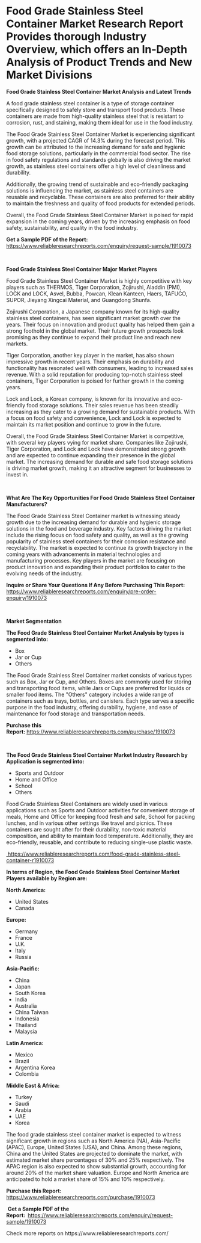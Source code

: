 <p><h1>Food Grade Stainless Steel Container Market Research Report Provides thorough Industry Overview, which offers an In-Depth Analysis of Product Trends and New Market Divisions</h1></p><p><strong>Food Grade Stainless Steel Container Market Analysis and Latest Trends</strong></p>
<p><p>A food grade stainless steel container is a type of storage container specifically designed to safely store and transport food products. These containers are made from high-quality stainless steel that is resistant to corrosion, rust, and staining, making them ideal for use in the food industry.</p><p>The Food Grade Stainless Steel Container Market is experiencing significant growth, with a projected CAGR of 14.3% during the forecast period. This growth can be attributed to the increasing demand for safe and hygienic food storage solutions, particularly in the commercial food sector. The rise in food safety regulations and standards globally is also driving the market growth, as stainless steel containers offer a high level of cleanliness and durability.</p><p>Additionally, the growing trend of sustainable and eco-friendly packaging solutions is influencing the market, as stainless steel containers are reusable and recyclable. These containers are also preferred for their ability to maintain the freshness and quality of food products for extended periods.</p><p>Overall, the Food Grade Stainless Steel Container Market is poised for rapid expansion in the coming years, driven by the increasing emphasis on food safety, sustainability, and quality in the food industry.</p></p>
<p><strong>Get a Sample PDF of the Report:&nbsp;</strong> <a href="https://www.reliableresearchreports.com/enquiry/request-sample/1910073">https://www.reliableresearchreports.com/enquiry/request-sample/1910073</a></p>
<p>&nbsp;</p>
<p><strong>Food Grade Stainless Steel Container Major Market Players</strong></p>
<p><p>Food Grade Stainless Steel Container Market is highly competitive with key players such as THERMOS, Tiger Corporation, Zojirushi, Aladdin (PMI), LOCK and LOCK, Asvel, Bubba, Powcan, Klean Kanteen, Haers, TAFUCO, SUPOR, Jieyang Xingcai Material, and Guangdong Shunfa.</p><p>Zojirushi Corporation, a Japanese company known for its high-quality stainless steel containers, has seen significant market growth over the years. Their focus on innovation and product quality has helped them gain a strong foothold in the global market. Their future growth prospects look promising as they continue to expand their product line and reach new markets.</p><p>Tiger Corporation, another key player in the market, has also shown impressive growth in recent years. Their emphasis on durability and functionality has resonated well with consumers, leading to increased sales revenue. With a solid reputation for producing top-notch stainless steel containers, Tiger Corporation is poised for further growth in the coming years.</p><p>Lock and Lock, a Korean company, is known for its innovative and eco-friendly food storage solutions. Their sales revenue has been steadily increasing as they cater to a growing demand for sustainable products. With a focus on food safety and convenience, Lock and Lock is expected to maintain its market position and continue to grow in the future.</p><p>Overall, the Food Grade Stainless Steel Container Market is competitive, with several key players vying for market share. Companies like Zojirushi, Tiger Corporation, and Lock and Lock have demonstrated strong growth and are expected to continue expanding their presence in the global market. The increasing demand for durable and safe food storage solutions is driving market growth, making it an attractive segment for businesses to invest in.</p></p>
<p>&nbsp;</p>
<p><strong>What Are The Key Opportunities For Food Grade Stainless Steel Container Manufacturers?</strong></p>
<p><p>The Food Grade Stainless Steel Container market is witnessing steady growth due to the increasing demand for durable and hygienic storage solutions in the food and beverage industry. Key factors driving the market include the rising focus on food safety and quality, as well as the growing popularity of stainless steel containers for their corrosion resistance and recyclability. The market is expected to continue its growth trajectory in the coming years with advancements in material technologies and manufacturing processes. Key players in the market are focusing on product innovation and expanding their product portfolios to cater to the evolving needs of the industry.</p></p>
<p><strong>Inquire or Share Your Questions If Any Before Purchasing This Report:</strong> <a href="https://www.reliableresearchreports.com/enquiry/pre-order-enquiry/1910073">https://www.reliableresearchreports.com/enquiry/pre-order-enquiry/1910073</a></p>
<p>&nbsp;</p>
<p><strong>Market Segmentation</strong></p>
<p><strong>The Food Grade Stainless Steel Container Market Analysis by types is segmented into:</strong></p>
<p><ul><li>Box</li><li>Jar or Cup</li><li>Others</li></ul></p>
<p><p>The Food Grade Stainless Steel Container market consists of various types such as Box, Jar or Cup, and Others. Boxes are commonly used for storing and transporting food items, while Jars or Cups are preferred for liquids or smaller food items. The "Others" category includes a wide range of containers such as trays, bottles, and canisters. Each type serves a specific purpose in the food industry, offering durability, hygiene, and ease of maintenance for food storage and transportation needs.</p></p>
<p><strong>Purchase this Report:&nbsp;</strong><a href="https://www.reliableresearchreports.com/purchase/1910073">https://www.reliableresearchreports.com/purchase/1910073</a></p>
<p>&nbsp;</p>
<p><strong>The Food Grade Stainless Steel Container Market Industry Research by Application is segmented into:</strong></p>
<p><ul><li>Sports and Outdoor</li><li>Home and Office</li><li>School</li><li>Others</li></ul></p>
<p><p>Food Grade Stainless Steel Containers are widely used in various applications such as Sports and Outdoor activities for convenient storage of meals, Home and Office for keeping food fresh and safe, School for packing lunches, and in various other settings like travel and picnics. These containers are sought after for their durability, non-toxic material composition, and ability to maintain food temperature. Additionally, they are eco-friendly, reusable, and contribute to reducing single-use plastic waste.</p></p>
<p><a href="https://www.reliableresearchreports.com/food-grade-stainless-steel-container-r1910073">&nbsp;https://www.reliableresearchreports.com/food-grade-stainless-steel-container-r1910073</a></p>
<p><strong>In terms of Region, the Food Grade Stainless Steel Container Market Players available by Region are:</strong></p>
<p>
    <p> <strong> North America: </strong>
        <ul>
            <li>United States</li>
            <li>Canada</li>
        </ul>
        </p> 
    <p> <strong> Europe: </strong>
        <ul>
            <li>Germany</li>
            <li>France</li>
            <li>U.K.</li>
            <li>Italy</li>
            <li>Russia</li>
        </ul>
        </p> 
    <p> <strong> Asia-Pacific: </strong>
        <ul>
            <li>China</li>
            <li>Japan</li>
            <li>South Korea</li>
            <li>India</li>
            <li>Australia</li>
            <li>China Taiwan</li>
            <li>Indonesia</li>
            <li>Thailand</li>
            <li>Malaysia</li>
        </ul>
        </p> 
    <p> <strong> Latin America: </strong>
        <ul>
            <li>Mexico</li>
            <li>Brazil</li>
            <li>Argentina Korea</li>
            <li>Colombia</li>
        </ul>
        </p> 
    <p> <strong> Middle East & Africa: </strong>
        <ul>
            <li>Turkey</li>
            <li>Saudi</li>
            <li>Arabia</li>
            <li>UAE</li>
            <li>Korea</li>
        </ul>
    </p>
    </p>
<p><p>The food grade stainless steel container market is expected to witness significant growth in regions such as North America (NA), Asia-Pacific (APAC), Europe, United States (USA), and China. Among these regions, China and the United States are projected to dominate the market, with estimated market share percentages of 30% and 25% respectively. The APAC region is also expected to show substantial growth, accounting for around 20% of the market share valuation. Europe and North America are anticipated to hold a market share of 15% and 10% respectively.</p></p>
<p><strong>Purchase this Report: </strong><a href="https://www.reliableresearchreports.com/purchase/1910073">https://www.reliableresearchreports.com/purchase/1910073</a></p>
<p>&nbsp;<strong>Get a Sample PDF of the Report:&nbsp;&nbsp;</strong><a href="https://www.reliableresearchreports.com/enquiry/request-sample/1910073">https://www.reliableresearchreports.com/enquiry/request-sample/1910073</a></p>
<p><strong></strong></p>
<p>Check more reports on https://www.reliableresearchreports.com/</p>